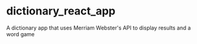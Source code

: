 # dictionary_react_app
A dictionary app that uses Merriam Webster's API to display results and a word game
